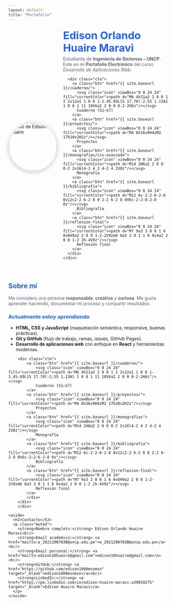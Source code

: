 ```yaml
---
layout: default
title: "Portafolio"
---
```


<!-- ===== Estilos de la portada (ajustes sobre tema Cayman) ===== -->
<style>
  /* Header con imagen + overlay, texto del header en blanco */
  .page-header{
    background-image:
      linear-gradient(rgba(0,0,0,.55), rgba(0,0,0,.55)),
      url("https://siemprendes.com/wp-content/uploads/2024/11/desarrollo-de-aplicaciones-web.jpg");
    background-size: cover;
    background-position: center;
    color: #fff !important;
  }
  .project-name, .project-tagline { color: #fff !important; }

  /* Paleta: primario índigo y grises sobrios */
  :root{
    --primary:#2563eb;       /* azul índigo profesional */
    --primary-dark:#1e4fd4;  /* hover */
    --text-muted:#5b6470;    /* slate-500 aprox */
    --card-border:#d0d7de;
  }

  /* Contenido principal dentro de .content para no afectar el header */
  .content h1, .content h2, .content h3 { color: var(--primary); }
  .content a { color: var(--primary); }

  /* Hero */
  .hero{display:grid;grid-template-columns:148px 1fr;gap:24px;align-items:center;margin:22px 0 32px}
  .hero img{width:148px;height:148px;border-radius:50%;object-fit:cover;border:3px solid #e6edf3;box-shadow:0 3px 14px rgba(0,0,0,.2)}
  .hero h1{margin:0 0 6px;font-size:2.05rem;line-height:1.2}
  .hero p{margin:.25rem 0 0;color:var(--text-muted)}

  /* Botones: azul sólido siempre con texto blanco */
  .cta{display:flex;flex-wrap:wrap;gap:10px;margin:18px 0 0}
  .btn{
    padding:10px 16px;border-radius:10px;border:1px solid var(--primary);
    text-decoration:none;font-weight:600;color:#fff;background:var(--primary);
    display:inline-flex;align-items:center;gap:8px;transition:background .2s ease,transform .2s ease
  }
  .btn:hover{ background:var(--primary-dark); transform:translateY(-1px); }
  .icon{width:18px;height:18px;display:inline-block;vertical-align:middle}

  /* Tarjetas navegación */
  .grid{display:grid;grid-template-columns:repeat(auto-fit,minmax(270px,1fr));gap:16px;margin:22px 0}
  .card{
    padding:16px;border:1px solid var(--card-border);border-radius:12px;background:#fff;
    transition:transform .2s ease,box-shadow .2s ease;text-decoration:none;color:inherit
  }
  .card:hover{transform:translateY(-3px);box-shadow:0 4px 12px rgba(0,0,0,.07)}
  .muted{color:var(--text-muted)}
  @media (min-width:900px){ .split{display:grid;grid-template-columns:1.1fr .9fr;gap:30px;align-items:start} }
</style>

<main class="content">

  <div class="hero">
    <!-- Foto por URL (LinkedIn) -->
    <img src="https://media.licdn.com/dms/image/v2/D4D03AQEJlDo21zm3-Q/profile-displayphoto-shrink_800_800/profile-displayphoto-shrink_800_800/0/1683091933866?e=1762992000&v=beta&t=RgkgznRs4TGl2uK-4HD_HxP5ZrqZ87rHKP0iYG47JGY"
         alt="Foto de Edison O. Huaire">
    <div>
      <h1>Edison Orlando Huaire Maravi</h1>
      <p>Estudiante de <strong>Ingeniería de Sistemas – UNCP</strong>. Este es mi
        <strong>Portafolio Electrónico</strong> del curso <em>Desarrollo de Aplicaciones Web</em>.</p>

      <div class="cta">
        <a class="btn" href="{{ site.baseurl }}/cuaderno/">
          <svg class="icon" viewBox="0 0 24 24" fill="currentColor"><path d="M6 4h11a2 2 0 0 1 2 2v12a1 1 0 0 1-1.45.89L15 17.76l-2.55 1.13A1 1 0 0 1 11 18V6a2 2 0 0 0-2-2H6z"/></svg>
          Cuaderno (S1–S7)
        </a>
        <a class="btn" href="{{ site.baseurl }}/proyectos/">
          <svg class="icon" viewBox="0 0 24 24" fill="currentColor"><path d="M4 6h16v9H4zM2 17h20v2H2z"/></svg>
          Proyectos
        </a>
        <a class="btn" href="{{ site.baseurl }}/monografias/css-avanzado">
          <svg class="icon" viewBox="0 0 24 24" fill="currentColor"><path d="M14 2H6a2 2 0 0 0-2 2v16l4-2 4 2 4-2 4 2V8z"/></svg>
          Monografía
        </a>
        <a class="btn" href="{{ site.baseurl }}/bibliografia">
          <svg class="icon" viewBox="0 0 24 24" fill="currentColor"><path d="M12 6c-2-2-6-2-8 0v12c2-2 6-2 8 0 2-2 6-2 8 0V6c-2-2-6-2-8 0z"/></svg>
          Bibliografía
        </a>
        <a class="btn" href="{{ site.baseurl }}/reflexion-final">
          <svg class="icon" viewBox="0 0 24 24" fill="currentColor"><path d="M7 9a3 3 0 0 1 6 0v6H9a2 2 0 0 1-2-2V9zm6 0a3 3 0 1 1 6 0v4a2 2 0 0 1-2 2h-4V9z"/></svg>
          Reflexión final
        </a>
      </div>
    </div>
  </div>

  <div class="split">
    <section>
      <h2>Sobre mí</h2>
      <p class="muted">
        Me considero una persona <strong>responsable</strong>, <strong>creativa</strong> y <strong>curiosa</strong>.
        Me gusta aprender haciendo, documentar mi proceso y compartir resultados.
      </p>
      <h3>Actualmente estoy aprendiendo</h3>
      <ul>
        <li><strong>HTML, CSS y JavaScript</strong> (maquetación semántica, responsive, buenas prácticas).</li>
        <li><strong>Git y GitHub</strong> (flujo de trabajo, ramas, issues, GitHub Pages).</li>
        <li><strong>Desarrollo de aplicaciones web</strong> con enfoque en <strong>React</strong> y herramientas modernas.</li>
      </ul>

        <div class="cta">
            <a class="btn" href="{{ site.baseurl }}/cuaderno/">
                <svg class="icon" viewBox="0 0 24 24" fill="currentColor"><path d="M6 4h11a2 2 0 0 1 2 2v12a1 1 0 0 1-1.45.89L15 17.76l-2.55 1.13A1 1 0 0 1 11 18V6a2 2 0 0 0-2-2H6z"/></svg>
                Cuaderno (S1–S7)
            </a>
            <a class="btn" href="{{ site.baseurl }}/proyectos/">
                <svg class="icon" viewBox="0 0 24 24" fill="currentColor"><path d="M4 6h16v9H4zM2 17h20v2H2z"/></svg>
                Proyectos
            </a>
            <a class="btn" href="{{ site.baseurl }}/monografias">
                <svg class="icon" viewBox="0 0 24 24" fill="currentColor"><path d="M14 2H6a2 2 0 0 0-2 2v16l4-2 4 2 4-2 4 2V8z"/></svg>
                Monografía
            </a>
            <a class="btn" href="{{ site.baseurl }}/bibliografia">
                <svg class="icon" viewBox="0 0 24 24" fill="currentColor"><path d="M12 6c-2-2-6-2-8 0v12c2-2 6-2 8 0 2-2 6-2 8 0V6c-2-2-6-2-8 0z"/></svg>
                Bibliografía
            </a>
            <a class="btn" href="{{ site.baseurl }}/reflexion-final">
                <svg class="icon" viewBox="0 0 24 24" fill="currentColor"><path d="M7 9a3 3 0 0 1 6 0v6H9a2 2 0 0 1-2-2V9zm6 0a3 3 0 1 1 6 0v4a2 2 0 0 1-2 2h-4V9z"/></svg>
                Reflexión final
            </a>
            </div>
        </div>
        </div>

    <aside>
      <h2>Contacto</h2>
      <p class="muted">
        <strong>Nombre completo:</strong> Edison Orlando Huaire Maravi<br/>
        <strong>Email académico:</strong> <a href="mailto:e_2021200783B@uncp.edu.pe">e_2021200783B@uncp.edu.pe</a><br/>
        <strong>Email personal:</strong> <a href="mailto:edison10huaire@gmail.com">edison10huaire@gmail.com</a><br/>
        <strong>GitHub:</strong> <a href="https://github.com/edison1000msnmsn" target="_blank">edison1000msnmsn</a><br/>
        <strong>LinkedIn:</strong> <a href="https://pe.linkedin.com/in/edison-huaire-maravi-a39019275" target="_blank">Edison Huaire Maravi</a>
      </p>
    </aside>
  </div>

</main>
